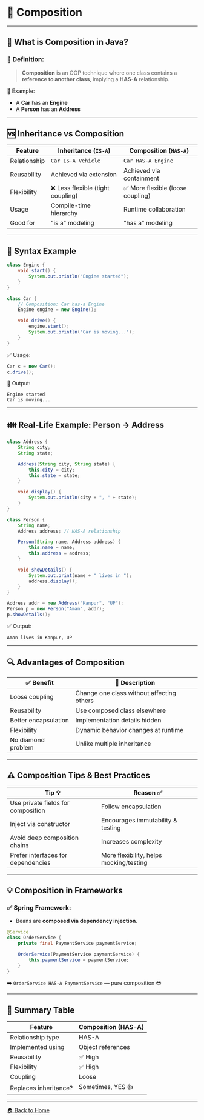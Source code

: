 # 👒 Composition

---

## 🧠 What is Composition in Java?

### 📌 **Definition:**

> **Composition** is an OOP technique where one class contains a **reference to another class**, implying a **HAS-A** relationship.

🧾 Example:

* A **Car** has an **Engine**
* A **Person** has an **Address**

---

## 🆚 Inheritance vs Composition

| Feature      | Inheritance (`IS-A`)             | Composition (`HAS-A`)            |
| ------------ | -------------------------------- | -------------------------------- |
| Relationship | `Car IS-A Vehicle`               | `Car HAS-A Engine`               |
| Reusability  | Achieved via extension           | Achieved via containment         |
| Flexibility  | ❌ Less flexible (tight coupling) | ✅ More flexible (loose coupling) |
| Usage        | Compile-time hierarchy           | Runtime collaboration            |
| Good for     | "is a" modeling                  | "has a" modeling                 |

---

## 🔧 Syntax Example

```java
class Engine {
    void start() {
        System.out.println("Engine started");
    }
}

class Car {
    // Composition: Car has-a Engine
    Engine engine = new Engine();

    void drive() {
        engine.start();
        System.out.println("Car is moving...");
    }
}
```

✅ Usage:

```java
Car c = new Car();
c.drive();
```

🧾 Output:

```
Engine started  
Car is moving...
```

---

## 👪 Real-Life Example: Person → Address

```java
class Address {
    String city;
    String state;

    Address(String city, String state) {
        this.city = city;
        this.state = state;
    }

    void display() {
        System.out.println(city + ", " + state);
    }
}

class Person {
    String name;
    Address address; // HAS-A relationship

    Person(String name, Address address) {
        this.name = name;
        this.address = address;
    }

    void showDetails() {
        System.out.print(name + " lives in ");
        address.display();
    }
}
```

```java
Address addr = new Address("Kanpur", "UP");
Person p = new Person("Aman", addr);
p.showDetails();
```

✅ Output:

```
Aman lives in Kanpur, UP
```

---

## 🔍 Advantages of Composition

| ✅ Benefit            | 🧠 Description                            |
| -------------------- | ----------------------------------------- |
| Loose coupling       | Change one class without affecting others |
| Reusability          | Use composed class elsewhere              |
| Better encapsulation | Implementation details hidden             |
| Flexibility          | Dynamic behavior changes at runtime       |
| No diamond problem   | Unlike multiple inheritance               |

---

## ⚠️ Composition Tips & Best Practices

| Tip 💡                             | Reason ✅                                |
| ---------------------------------- | --------------------------------------- |
| Use private fields for composition | Follow encapsulation                    |
| Inject via constructor             | Encourages immutability & testing       |
| Avoid deep composition chains      | Increases complexity                    |
| Prefer interfaces for dependencies | More flexibility, helps mocking/testing |

---

## 💡 Composition in Frameworks

### ✅ Spring Framework:

* Beans are **composed via dependency injection**.

```java
@Service
class OrderService {
    private final PaymentService paymentService;

    OrderService(PaymentService paymentService) {
        this.paymentService = paymentService;
    }
}
```

➡️ `OrderService HAS-A PaymentService` — pure composition 😎

---

## 🏁 Summary Table

| Feature               | Composition (HAS-A) |
| --------------------- | ------------------- |
| Relationship type     | HAS-A               |
| Implemented using     | Object references   |
| Reusability           | ✅ High              |
| Flexibility           | ✅ High              |
| Coupling              | Loose               |
| Replaces inheritance? | Sometimes, YES 👍   |

---

[🏠 Back to Home](../../README.md)